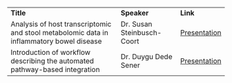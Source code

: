 

### 
<table width="100%" >
<tr>
<td><b>Title</b></td><td><b>Speaker</b></td><td><b>Link</b></td>
</tr>
<tr>
<td>Analysis of host transcriptomic and stool metabolomic data in inflammatory bowel disease </td><td> Dr. Susan Steinbusch-Coort</td><td><a href="">Presentation</a></td>
</tr>
<tr>
<td>Introduction of workflow describing the automated pathway-based integration
</td><td>Dr. Duygu Dede Sener</td><td><a href="">Presentation</a></td>
</tr>
<table width="100%" >